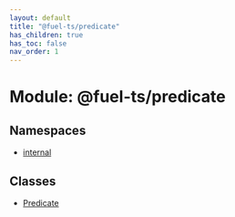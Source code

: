 ```yaml
---
layout: default
title: "@fuel-ts/predicate"
has_children: true
has_toc: false
nav_order: 1
---
```


# Module: @fuel-ts/predicate

## Namespaces

- [internal](namespaces/internal.md)

## Classes

- [Predicate](classes/Predicate.md)
